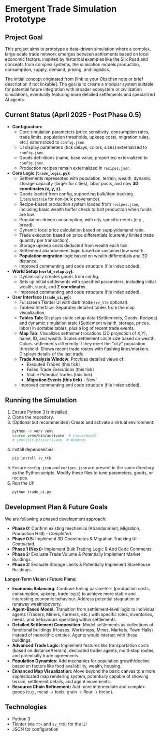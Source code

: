 # Emergent Trade Simulation Prototype

## Project Goal

This project aims to prototype a data-driven simulation where a complex, large-scale trade network emerges between settlements based on local economic factors. Inspired by historical examples like the Silk Road and concepts from complex systems, the simulation models production, consumption, supply, demand, pricing, and logistics.

The initial concept originated from [link to your Obsidian note or brief description if not linkable]. The goal is to create a modular system suitable for potential future integration with broader ecosystem or civilization simulations, eventually featuring more detailed settlements and specialized AI agents.

## Current Status (April 2025 - Post Phase 0.5)

* **Configuration:**
    * Core simulation parameters (price sensitivity, consumption rates, trade limits, population thresholds, upkeep costs, migration rules, etc.) externalized to `config.json`.
    * UI display parameters (tick delays, colors, sizes) externalized to `config.json`.
    * Goods definitions (name, base value, properties) externalized to `config.json`.
    * Production recipes remain externalized in `recipes.json`.
* **Core Logic (`trade_logic.py`):**
    * Settlements represented with population, terrain, wealth, dynamic storage capacity (larger for cities), labor pools, and now **3D coordinates (x, y, z)**.
    * Goods loaded from config, supporting bulk/item tracking (`ItemInstance` for non-bulk provenance).
    * Recipe-based production system loaded from `recipes.json`, including basic wealth buffer check to halt production when funds are low.
    * Population-driven consumption, with city-specific needs (e.g., bread).
    * Dynamic local price calculation based on supply/demand ratio.
    * Trade execution based on price differentials (currently limited trade quantity per transaction).
    * Storage upkeep costs deducted from wealth each tick.
    * Settlement abandonment logic based on sustained low wealth.
    * **Population migration** logic based on wealth differentials and 3D distance.
    * Improved commenting and code structure (file index added).
* **World Setup (`world_setup.py`):**
    * Dynamically creates goods from config.
    * Sets up initial settlements with specified parameters, including initial wealth, stock, and **Z coordinates**.
    * Improved commenting and code structure (file index added).
* **User Interface (`trade_ui.py`):**
    * Fullscreen Tkinter UI with dark mode (`sv_ttk` optional).
    * Tabbed Interface: Separates detailed tables from the map visualization.
    * **Tables Tab:** Displays static setup data (Settlements, Goods, Recipes) and dynamic simulation state (Settlement wealth, storage, prices, labor) in sortable tables, plus a log of recent trade events.
    * **Map Tab:** Visualizes settlement locations (2D projection of X,Y), name, ID, and wealth. Scales settlement circle size based on wealth. Colors settlements differently if they meet the "city" population threshold. Shows recent trade routes with flashing lines/markers. Displays details of the last trade.
    * **Trade Analysis Window:** Provides detailed views of:
        * Executed Trades (this tick)
        * Failed Trade Executions (this tick)
        * Viable Potential Trades (this tick)
        * **Migration Events (this tick)** - New!
    * Improved commenting and code structure (file index added).

## Running the Simulation

1.  Ensure Python 3 is installed.
2.  Clone the repository.
3.  (Optional but recommended) Create and activate a virtual environment:
    ```bash
    python -m venv venv
    source venv/bin/activate  # Linux/macOS
    # venv\Scripts\activate  # Windows
    ```
4.  Install dependencies:
    ```bash
    pip install sv_ttk
    ```
5.  Ensure `config.json` and `recipes.json` are present in the same directory as the Python scripts. Modify these files to tune parameters, goods, or recipes.
6.  Run the UI:
    ```bash
    python trade_ui.py
    ```

## Development Plan & Future Goals

We are following a phased development approach:

* **Phase 0:** Confirm existing mechanics (Abandonment, Migration, Production Halt) - *Completed.*
* **Phase 0.5:** Implement 3D Coordinates & Migration Tracking UI - *Completed.*
* **Phase 1 (Next):** Implement Bulk Trading Logic & Add Code Comments.
* **Phase 2:** Evaluate Trade Volume & Potentially Implement Market Buildings.
* **Phase 3:** Evaluate Storage Limits & Potentially Implement Storehouse Buildings.

**Longer-Term Vision / Future Plans:**

* **Economic Balancing:** Continue tuning parameters (production costs, consumption, upkeep, trade logic) to achieve more stable and interesting economic behaviour. Address potential stagnation or runaway wealth/poverty.
* **Agent-Based Model:** Transition from settlement-level logic to individual agents (Traders, Miners, Farmers, etc.) with specific roles, inventories, needs, and behaviours operating within settlements.
* **Detailed Settlement Composition:** Model settlements as collections of functional buildings (Houses, Workshops, Mines, Markets, Town Halls) instead of monolithic entities. Agents would interact with these buildings.
* **Advanced Trade Logic:** Implement features like transportation costs (based on distance/terrain), dedicated trader agents, multi-stop routes, and potentially trade agreements.
* **Population Dynamics:** Add mechanics for population growth/decline based on factors like food availability, wealth, housing.
* **Enhanced Map Visualization:** Move beyond the basic canvas to a more sophisticated map rendering system, potentially capable of showing terrain, settlement details, and agent movements.
* **Resource Chain Refinement:** Add more intermediate and complex goods (e.g., metal -> tools, grain -> flour -> bread).

## Technologies

* Python 3
* Tkinter (via `ttk` and `sv_ttk`) for the UI
* JSON for configuration

